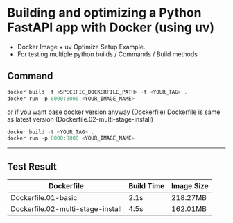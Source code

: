 # Building and optimizing a Python FastAPI app with Docker (using uv)
- Docker Image + uv Optimize Setup Example.
- For testing multiple python builds / Commands / Build methods

## Command

``` powershell
docker build -f <SPECIFIC_DOCKERFILE_PATH> -t <YOUR_TAG> .
docker run -p 8000:8000 <YOUR_IMAGE_NAME>
```

or if you want base docker version anyway (Dockerfile)
Dockerfile is same as latest version (Dockerfile.02-multi-stage-install)

``` powershell
docker build -t <YOUR_TAG> .
docker run -p 8000:8000 <YOUR_IMAGE_NAME>
```

---

## Test Result
| Dockerfile          | Build Time | Image Size |
|---------------------|------------|------------|
| Dockerfile.01-basic | 2.1s       | 218.27MB   |
| Dockerfile.02-multi-stage-install | 4.5s       | 162.01MB   |


